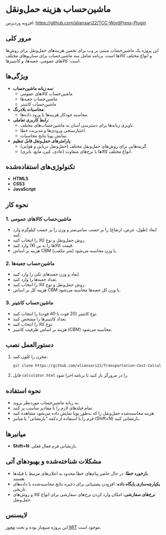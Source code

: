 # ماشین‌حساب هزینه حمل‌ونقل
افزونه وردپرس: https://github.com/aliansari22/TCC-WordPress-Plugin

## مرور کلی

این پروژه یک ماشین‌حساب مبتنی بر وب برای تخمین هزینه‌های حمل‌ونقل برای روش‌ها و انواع مختلف کالاها است. برنامه شامل سه ماشین‌حساب برای سناریوهای مختلف است: کالاهای عمومی، جعبه‌ها، و کانتینرها.

## ویژگی‌ها

- **سه زبانه ماشین‌حساب**:
  - ماشین‌حساب کالاهای عمومی
  - ماشین‌حساب جعبه‌ها
  - ماشین‌حساب کانتینر
- **محاسبات بلادرنگ**:
  - محاسبه خودکار هزینه‌ها با ورود داده‌ها.
- **رابط کاربری تعاملی**:
  - ناوبری زبانه‌ها برای دسترسی آسان به ماشین‌حساب‌های مختلف.
  - اعتبارسنجی ورودی‌ها و مدیریت خطا.
  - نمایش پویا نتایج محاسبات.
- **پارامترهای حمل‌ونقل قابل تنظیم**:
  - گزینه‌هایی برای روش‌های حمل‌ونقل مختلف (حمل‌ونقل دریایی و هوایی).
  - انواع مختلف کالاها با نرخ‌های متفاوت (عادی، کپی، مایع، باتری).

## تکنولوژی‌های استفاده‌شده

- **HTML5**
- **CSS3**
- **JavaScript**

## نحوه کار

### 1. ماشین‌حساب کالاهای عمومی
- ابعاد (طول، عرض، ارتفاع) را بر حسب سانتی‌متر و وزن را بر حسب کیلوگرم وارد کنید.
- روش حمل‌ونقل و نوع کالا را انتخاب کنید.
- قیمت کالاها را به ین (¥) وارد کنید.
- هزینه بر اساس CBM (متر مکعب) یا وزن محاسبه می‌شود.

### 2. ماشین‌حساب جعبه‌ها
- ابعاد و وزن جعبه‌های تکی را وارد کنید.
- تعداد جعبه‌ها را وارد کنید.
- روش حمل‌ونقل و نوع کالا را انتخاب کنید.
- هزینه کل بر اساس CBM یا وزن کل جعبه‌ها محاسبه می‌شود.

### 3. ماشین‌حساب کانتینر
- نوع کانتینر (20 فوت یا 40 فوت) را انتخاب کنید.
- تعداد کانتینرها را مشخص کنید.
- نوع کالا را انتخاب کنید.
- هزینه بر اساس ظرفیت کانتینر (CBM) محاسبه می‌شود.

## دستورالعمل نصب

1. مخزن را کلون کنید:
   ```bash
   git clone https://github.com/aliansari22/Transportation-Cost-Calculator.git
   ```
2. فایل `calculator.html` را در مرورگر باز کنید تا برنامه اجرا شود.

## نحوه استفاده

- به زبانه ماشین‌حساب موردنظر بروید.
- تمام فیلدهای لازم را با مقادیر مناسب پر کنید.
- هزینه محاسبه‌شده حمل‌ونقل را که به‌طور پویا نمایش داده می‌شود مشاهده کنید.
- فرم را با استفاده از دکمه "بازنشانی" یا میانبر (Shift+N) بازنشانی کنید.

## میانبرها

- **Shift+N**: بازنشانی فرم فعال فعلی.

## مشکلات شناخته‌شده و بهبودهای آتی

- **بازخورد خطا**: در حال حاضر پیام‌های خطا محدود به اعلان‌های مرتبط با فیلدها هستند.
- **یکپارچه‌سازی پایگاه داده**: افزودن پشتیبانی برای ذخیره نتایج محاسبه‌شده یا داده‌های تاریخی.
- **نرخ‌های سفارشی**: امکان وارد کردن نرخ‌های سفارشی برای انواع کالا و روش‌های حمل‌ونقل.

## لایسنس

این پروژه منبع‌باز بوده و تحت [مجوز MIT](LICENSE) موجود است.
